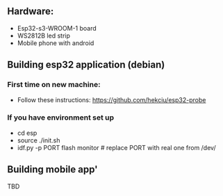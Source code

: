 ## Hardware:
- Esp32-s3-WROOM-1 board
- WS2812B led strip
- Mobile phone with android

## Building esp32 application (debian)
### First time on new machine:
- Follow these instructions: https://github.com/hekciu/esp32-probe

### If you have environment set up
- cd esp
- source ./init.sh
- idf.py -p PORT flash monitor # replace PORT with real one from /dev/

## Building mobile app'
TBD
